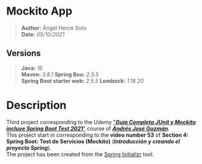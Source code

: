 # Mockito App
> **Author:** Ángel Herce Soto  
> **Date:** _05/10/2021_

## Versions
> **Java:** _16_  
> **Maven:** _3.8.1_
> **Spring Boo:** _2.5.5_  
> **Spring Boot starter web:** _2.5.5_
> **Lombock:** _1.18.20_

# Description
Third project corresponding to the Udemy ["**_Guía Completa JUnit y Mockito incluye Spring Boot Test 2021_**"](https://www.udemy.com/course/curso-completo-junit-mockito-spring-boot-test/) course of [**_Andrés José Guzmán_**](https://www.udemy.com/user/andres-guzman-9/).  
This project start in corresponding to the **video number 53** of **Section 4: Spring Boot: Test de Servicios (Mockito)** (**_Introducción y creando el proyecto Spring_**).  
The project has been created from the [Spring Initializr](https://start.spring.io/) tool.